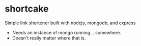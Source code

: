 shortcake
=========

Simple link shortener built with nodejs, mongodb, and express

- Needs an instance of mongo running... somewhere.
- Doesn't really matter where that is.

